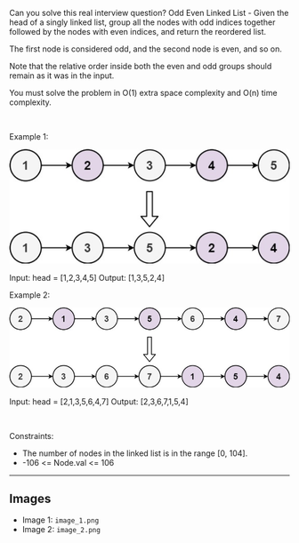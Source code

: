 Can you solve this real interview question? Odd Even Linked List - Given the head of a singly linked list, group all the nodes with odd indices together followed by the nodes with even indices, and return the reordered list.

The first node is considered odd, and the second node is even, and so on.

Note that the relative order inside both the even and odd groups should remain as it was in the input.

You must solve the problem in O(1) extra space complexity and O(n) time complexity.

 

Example 1:

![Example 1](./image_1.png)


Input: head = [1,2,3,4,5]
Output: [1,3,5,2,4]


Example 2:

![Example 2](./image_2.png)


Input: head = [2,1,3,5,6,4,7]
Output: [2,3,6,7,1,5,4]


 

Constraints:

 * The number of nodes in the linked list is in the range [0, 104].
 * -106 <= Node.val <= 106

---

## Images

- Image 1: `image_1.png`
- Image 2: `image_2.png`
